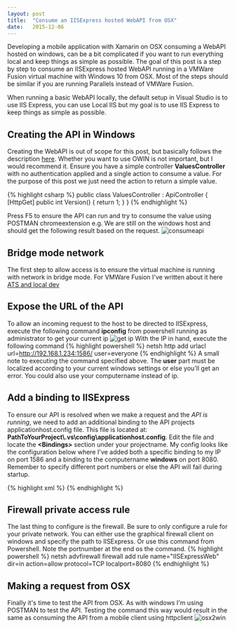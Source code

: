 ```yaml
---
layout: post
title:  "Consume an IISExpress hosted WebAPI from OSX"
date:   2015-12-06
---
```


<p class="intro">
<span class="dropcap">D</span>eveloping a mobile application with Xamarin on OSX consuming a WebAPI hosted on windows, can be a bit complicated if you want to run everything local and keep things as simple
as possible. The goal of this post is a step by step to consume an IISExpress hosted WebAPI running in a VMWare Fusion virtual machine with Windows 10 from OSX. Most of the steps should be similar if you are running
 Parallels instead of VMWare Fusion. 
</p>

<p>When running a basic WebAPI locally, the default setup in Visual Studio is to use IIS Express, you can use Local IIS but my goal is to use IIS Express to keep things as simple as possible.</p>

## Creating the API in Windows
Creating the WebAPI is out of scope for this post, but basically follows the description [here](http://www.asp.net/web-api/overview/getting-started-with-aspnet-web-api/tutorial-your-first-web-api). 
Whether you want to use OWIN is not important, but I would recommend it. Ensure you have a simple controller __ValuesController__ with no authentication applied and a single action to consume a value.
For the purpose of this post we just need the action to return a simple value. 

{% highlight csharp %}
public class ValuesController : ApiController
{
    [HttpGet]
    public int Version()
    {
        return 1;
    }
}
{% endhighlight %}

Press F5 to ensure the API can run and try to consume the value using POSTMAN chromeextension e.g.
We are still on the windows host and should get the following result based on the request.
<img src="{{ '/assets/img/consume_api.png' | prepend: site.baseurl }}" alt="consumeapi">

## Bridge mode network
The first step to allow access is to ensure the virtual machine is running with network in bridge mode. For VMWare Fusion I've written about it here
[ATS and local dev](http://rasmustc.com/blog/ATS-and-local-dev/)

## Expose the URL of the API
To allow an incoming request to the host to be directed to IISExpress, execute the following command __ipconfig__ from powershell running as administrator to get your current ip
<img src="{{ '/assets/img/getipv4.png' | prepend: site.baseurl }}" alt="get ip">
With the IP in hand, execute the following command
{% highlight powershell %}
 netsh http add urlacl url=http://192.168.1.234:1586/ user=everyone
{% endhighlight %}
A small note to executing the command specified above. The __user__ part must be localized according to your current windows settings or else you'll get an error. You could also use your computername instead of ip.

## Add a binding to IISExpress
To ensure our API is resolved when we make a request and the _API is running_, we need to add an additional binding to the API projects applicationhost.config file. This file is located at:
__PathToYourProject\\.vs\config\applicationhost.config__. Edit the file and locate the __\<Bindings\>__ section under your projectname. My config looks like the configuration below where I've added both a specific binding to my IP on port 1586
and a binding to the computername __windows__ on port 8080. Remember to specify different port numbers or else the API will fail during startup.

{% highlight xml %}
<site name="ExposeAPI" id="2">
    <application path="/" applicationPool="Clr4IntegratedAppPool">
        <virtualDirectory path="/" physicalPath="C:\dev\exposeapi" />
    </application>
    <bindings>
    <binding protocol="http" bindingInformation="*:1585:localhost" />
    <binding protocol="http" bindingInformation="*:1586:192.168.1.234" />
    <binding protocol="http" bindingInformation="*:8080:windows" />
    </bindings>
</site>
{% endhighlight %}

## Firewall private access rule
The last thing to configure is the firewall. Be sure to only configure a rule for your private network. You can either use the graphical firewall client on windows and specify the path to IISExpress.
Or use this command from Powershell. Note the portnumber at the end os the command.
{% highlight powershell %}
netsh advfirewall firewall add rule name="IISExpressWeb" dir=in action=allow protocol=TCP localport=8080
{% endhighlight %}

## Making a request from OSX
Finally it's time to test the API from OSX. As with windows I'm using POSTMAN to test the API. Testing the command this way would result in the same as consuming the API from a mobile client using httpclient
<img src="{{ '/assets/img/osx2win.png' | prepend: site.baseurl }}" alt="osx2win">